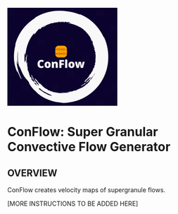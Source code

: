 ![ConFlow](conflow_logo_small.png)
  
# ConFlow: Super Granular Convective Flow Generator 
  
## OVERVIEW ##
  
ConFlow creates velocity maps of supergranule flows.  
  
[MORE INSTRUCTIONS TO BE ADDED HERE]  
  
